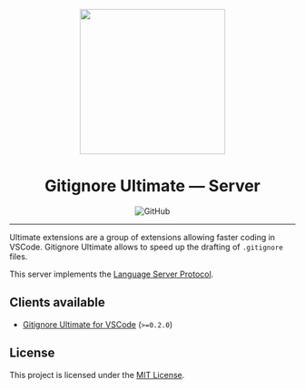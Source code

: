 <p align="center">
    <img width="256" height="256" src="https://github.com/quentinguidee/gitignore-ultimate-vscode/raw/master/icon-1024.png" />
</p>
<h1 align="center">Gitignore Ultimate — Server</h1>
<p align="center">
<img alt="GitHub" src="https://img.shields.io/github/license/quentinguidee/gitignore-ultimate?style=for-the-badge&color=red&logo=open-source-initiative&logoColor=white">
</p>

---


Ultimate extensions are a group of extensions allowing faster coding in VSCode. Gitignore Ultimate allows to speed up
the drafting of `.gitignore` files.

This server implements the [Language Server Protocol](https://microsoft.github.io/language-server-protocol/).

## Clients available

* [Gitignore Ultimate for VSCode](https://github.com/quentinguidee/gitignore-ultimate-vscode) (`>=0.2.0`)

## License

This project is licensed under the [MIT License](./LICENSE.md).
